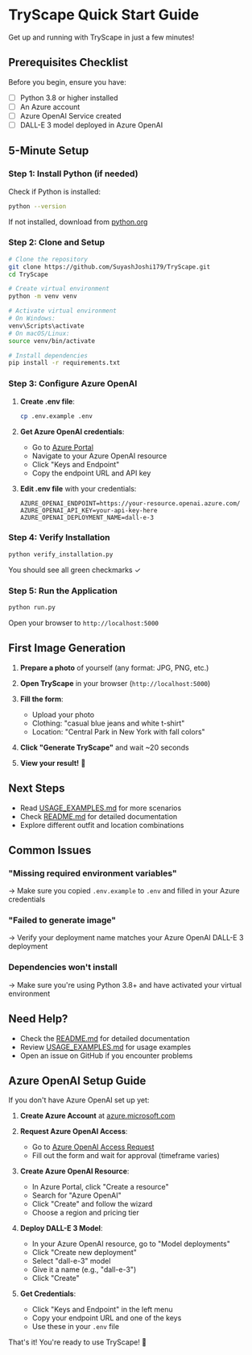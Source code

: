 # TryScape Quick Start Guide

Get up and running with TryScape in just a few minutes!

## Prerequisites Checklist

Before you begin, ensure you have:

- [ ] Python 3.8 or higher installed
- [ ] An Azure account
- [ ] Azure OpenAI Service created
- [ ] DALL-E 3 model deployed in Azure OpenAI

## 5-Minute Setup

### Step 1: Install Python (if needed)

Check if Python is installed:
```bash
python --version
```

If not installed, download from [python.org](https://www.python.org/downloads/)

### Step 2: Clone and Setup

```bash
# Clone the repository
git clone https://github.com/SuyashJoshi179/TryScape.git
cd TryScape

# Create virtual environment
python -m venv venv

# Activate virtual environment
# On Windows:
venv\Scripts\activate
# On macOS/Linux:
source venv/bin/activate

# Install dependencies
pip install -r requirements.txt
```

### Step 3: Configure Azure OpenAI

1. **Create .env file**:
   ```bash
   cp .env.example .env
   ```

2. **Get Azure OpenAI credentials**:
   - Go to [Azure Portal](https://portal.azure.com)
   - Navigate to your Azure OpenAI resource
   - Click "Keys and Endpoint"
   - Copy the endpoint URL and API key

3. **Edit .env file** with your credentials:
   ```
   AZURE_OPENAI_ENDPOINT=https://your-resource.openai.azure.com/
   AZURE_OPENAI_API_KEY=your-api-key-here
   AZURE_OPENAI_DEPLOYMENT_NAME=dall-e-3
   ```

### Step 4: Verify Installation

```bash
python verify_installation.py
```

You should see all green checkmarks ✓

### Step 5: Run the Application

```bash
python run.py
```

Open your browser to `http://localhost:5000`

## First Image Generation

1. **Prepare a photo** of yourself (any format: JPG, PNG, etc.)

2. **Open TryScape** in your browser (`http://localhost:5000`)

3. **Fill the form**:
   - Upload your photo
   - Clothing: "casual blue jeans and white t-shirt"
   - Location: "Central Park in New York with fall colors"

4. **Click "Generate TryScape"** and wait ~20 seconds

5. **View your result!** 🎉

## Next Steps

- Read [USAGE_EXAMPLES.md](USAGE_EXAMPLES.md) for more scenarios
- Check [README.md](README.md) for detailed documentation
- Explore different outfit and location combinations

## Common Issues

### "Missing required environment variables"
→ Make sure you copied `.env.example` to `.env` and filled in your Azure credentials

### "Failed to generate image"
→ Verify your deployment name matches your Azure OpenAI DALL-E 3 deployment

### Dependencies won't install
→ Make sure you're using Python 3.8+ and have activated your virtual environment

## Need Help?

- Check the [README.md](README.md) for detailed documentation
- Review [USAGE_EXAMPLES.md](USAGE_EXAMPLES.md) for usage examples
- Open an issue on GitHub if you encounter problems

## Azure OpenAI Setup Guide

If you don't have Azure OpenAI set up yet:

1. **Create Azure Account** at [azure.microsoft.com](https://azure.microsoft.com)

2. **Request Azure OpenAI Access**:
   - Go to [Azure OpenAI Access Request](https://aka.ms/oai/access)
   - Fill out the form and wait for approval (timeframe varies)

3. **Create Azure OpenAI Resource**:
   - In Azure Portal, click "Create a resource"
   - Search for "Azure OpenAI"
   - Click "Create" and follow the wizard
   - Choose a region and pricing tier

4. **Deploy DALL-E 3 Model**:
   - In your Azure OpenAI resource, go to "Model deployments"
   - Click "Create new deployment"
   - Select "dall-e-3" model
   - Give it a name (e.g., "dall-e-3")
   - Click "Create"

5. **Get Credentials**:
   - Click "Keys and Endpoint" in the left menu
   - Copy your endpoint URL and one of the keys
   - Use these in your `.env` file

That's it! You're ready to use TryScape! 🚀
